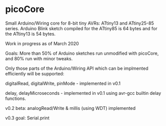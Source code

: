 # picoCore
Small Arduino/Wiring core for 8-bit tiny AVRs: ATtiny13 and ATtiny25-85 series.  Arduino Blink sketch compiled for the ATtiny85 is 64 bytes and for the ATtiny13 is 54 bytes.

Work in progress as of March 2020

Goals: More than 50% of Arduino sketches run unmodified with picoCore, and 80% run with minor tweaks.

Only those parts of the Arduino/Wiring API which can be implmented efficiently will be supported:

digitalRead, digitalWrite, pinMode - implemented in v0.1

delay, delayMicroseconds - implemented in v0.1 using avr-gcc builtin delay functions.

v0.2 beta: analogRead/Write & millis (using WDT) implemented

v0.3 goal: Serial.print
